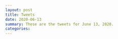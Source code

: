 ```yaml
---
layout: post
title: Tweets
date: 2020-06-13
summary: These are the tweets for June 13, 2020.
categories:
---
```


